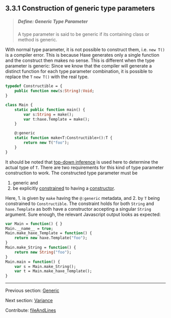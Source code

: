 ## 3.3.1 Construction of generic type parameters

> ##### Define: Generic Type Parameter
>
> A type parameter is said to be generic if its containing class or method is generic.


With normal type parameter, it is not possible to construct them, i.e. `new T()` is a compiler error. This is because Haxe generates only a single function and the construct then makes no sense. This is different when the type parameter is generic: Since we know that the compiler will generate a distinct function for each type parameter combination, it is possible to replace the `T` `new T()` with the real type.

```haxe
typedef Constructible = {
	public function new(s:String):Void;
}

class Main {
	static public function main() {
		var s:String = make();
		var t:haxe.Template = make();
	}

	@:generic
	static function make<T:Constructible>():T {
		return new T("foo");
	}
}
``` 

It should be noted that [top-down inference](type-system-top-down-inference.md) is used here to determine the actual type of `T`. There are two requirements for this kind of type parameter construction to work. The constructed type parameter must be



1. generic and
2. be explicitly [constrained](type-system-type-parameter-constraints.md) to having a [constructor](types-class-constructor.md).



Here, 1. is given by `make` having the `@:generic` metadata, and 2. by `T` being constrained to `Constructible`. The constraint holds for both `String` and `haxe.Template` as both have a constructor accepting a singular `String` argument. Sure enough, the relevant Javascript output looks as expected:

```haxe
var Main = function() { }
Main.__name__ = true;
Main.make_haxe_Template = function() {
	return new haxe.Template("foo");
}
Main.make_String = function() {
	return new String("foo");
}
Main.main = function() {
	var s = Main.make_String();
	var t = Main.make_haxe_Template();
}
```

---

Previous section: [Generic](type-system-generic.md)

Next section: [Variance](type-system-variance.md)

Contribute: [fileAndLines](https://github.com/HaxeFoundation/HaxeManual/blob/master/03-type-system.tex#L156-156)